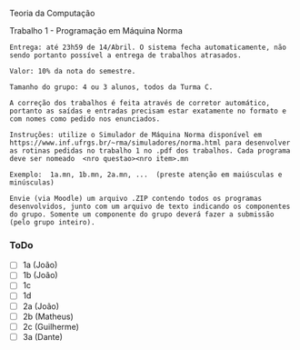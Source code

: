 Teoria da Computação

Trabalho 1 - Programação em Máquina Norma

    Entrega: até 23h59 de 14/Abril. O sistema fecha automaticamente, não sendo portanto possível a entrega de trabalhos atrasados.
    
    Valor: 10% da nota do semestre.
    
    Tamanho do grupo: 4 ou 3 alunos, todos da Turma C.
    
    A correção dos trabalhos é feita através de corretor automático, portanto as saídas e entradas precisam estar exatamente no formato e com nomes como pedido nos enunciados.
    
    Instruções: utilize o Simulador de Máquina Norma disponível em https://www.inf.ufrgs.br/~rma/simuladores/norma.html para desenvolver as rotinas pedidas no trabalho 1 no .pdf dos trabalhos. Cada programa deve ser nomeado  <nro questao><nro item>.mn

    Exemplo:  1a.mn, 1b.mn, 2a.mn, ...  (preste atenção em maiúsculas e minúsculas)

    Envie (via Moodle) um arquivo .ZIP contendo todos os programas desenvolvidos, junto com um arquivo de texto indicando os componentes do grupo. Somente um componente do grupo deverá fazer a submissão (pelo grupo inteiro).

### ToDo

- [ ] 1a (João)
- [ ] 1b (João)
- [ ] 1c
- [ ] 1d
- [ ] 2a (João)
- [ ] 2b (Matheus)
- [ ] 2c (Guilherme)
- [ ] 3a (Dante)
